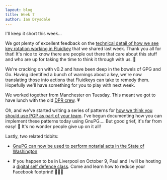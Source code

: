 ```yaml
---
layout: blog
title: Week 7
author: Ian Drysdale
---
```


I'll keep it short this week...

We got plenty of excellent feedback on the [technical detail of how we see key rotation working in Fluidkey](/blog/week-6) that we shared last week. Thank you all for that! It's nice to know there are people out there that care about this stuff and who are up for taking the time to think it through with us. 🙏

We're cracking on with v0.2 and have been deep in the bowels of GPG and Go. Having identified a bunch of warnings about a key, we're now translating those into actions that Fluidkeys can take to remedy them. Hopefully we'll have something for you to play with next week.

We worked together from Manchester on Tuesday. This meant we got to have lunch with the old [DPR crew](http://dpr.coop.co.uk). 💗

Oh, and we've started writing a series of patterns for [how we think you should use PGP as part of your team](https://docs.google.com/document/d/1suiNvAHVyI0fDBUd_Z6oFwrh5PrbcrhIt9zFb4KcHuA/edit#). I've begun documenting how you can implement these patterns today  using GnuPG.... But good grief, it's far from easy! 🤢  It's no wonder people give up on it all!

Lastly, two related tidbits:

* [GnuPG can now be used to perform notarial acts in the State of Washington](https://lists.gnupg.org/pipermail/gnupg-users/2018-September/060987.html)

* If you happen to be in Liverpool on October 9, Paul and I will be hosting a [digital self defence class](https://www.eventbrite.co.uk/e/digital-self-defence-reduce-your-facebook-footprint-tickets-50366286920). Come and learn how to reduce your Facebook footprint! 🙅🏽‍♀️
